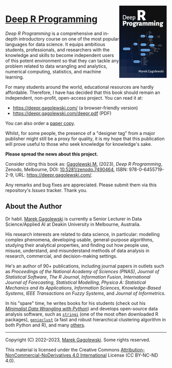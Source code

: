 <!-- NOTE EDIT in *-src; *-public is a clone! -->

<a href="https://deepr.gagolewski.com/"><img src="docs/_static/img/cover.png" align="right" height="225" /></a>
# [Deep R Programming](https://deepr.gagolewski.com/)

*Deep R Programming* is a comprehensive and in-depth introductory course on one of the most popular languages for data science. It equips ambitious students, professionals, and researchers with the knowledge and skills to become independent users of this potent environment so that they can tackle any problem related to data wrangling and analytics, numerical computing, statistics, and machine learning.

For many students around the world, educational resources are hardly
affordable. Therefore, I have has decided that this book should remain
an independent, non-profit, open-access project. You can read it at:

* <https://deepr.gagolewski.com/> (a browser-friendly version)
* <https://deepr.gagolewski.com/deepr.pdf> (PDF)

You can also order a
[paper copy](https://deepr.gagolewski.com/order-paper-copy.html).

Whilst, for some people, the presence of a "designer tag" from a
major publisher might still be a proxy for quality, it is my hope
that this publication will prove useful to those who seek knowledge for
knowledge's sake.

**Please spread the news about this project.**

Consider citing this book as:
[Gagolewski M.][1] (2023), *Deep R Programming*,
Zenodo, Melbourne,
DOI: [10.5281/zenodo.7490464](https://dx.doi.org/10.5281/zenodo.7490464),
ISBN: 978-0-6455719-2-9,
URL: <https://deepr.gagolewski.com/>.

Any remarks and bug fixes are appreciated. Please submit them via
this repository's *Issues* tracker. Thank you.


## About the Author

Dr habil. [Marek Gagolewski][1]
is currently a Senior Lecturer in Data Science/Applied AI
at Deakin University in Melbourne, Australia.

His research interests are related to data science, in particular: modelling
complex phenomena, developing usable, general-purpose algorithms, studying
their analytical properties, and finding out how people use, misuse,
understand, and misunderstand methods of data analysis in research, commercial,
and decision-making settings.

He's an author of 90+ publications, including journal papers
in outlets such as *Proceedings of the National Academy of Sciences (PNAS)*,
*Journal of Statistical Software*, *The R Journal*, *Information Fusion*,
*International Journal of Forecasting*, *Statistical Modelling*,
*Physica A: Statistical Mechanics and its Applications*,
*Information Sciences*, *Knowledge-Based Systems*,
*IEEE Transactions on Fuzzy Systems*, and *Journal of Informetrics*.

In his "spare" time, he writes books for his students
(check out his [*Minimalist Data Wrangling with Python*](https://datawranglingpy.gagolewski.com/))
and develops open-source data analysis software, such as
[`stringi`](https://stringi.gagolewski.com/) (one of the most often downloaded
R packages),
[`genieclust`](https://genieclust.gagolewski.com/) (a fast and robust
hierarchical clustering algorithm in both Python and R),
and many [others](https://github.com/gagolews).


--------------------------------------------------------------------------------

Copyright (C) 2022–2023, [Marek Gagolewski][1]. Some rights reserved.

This material is licensed under the Creative Commons
[Attribution-NonCommercial-NoDerivatives 4.0 International][2] License
(CC BY-NC-ND 4.0).

[1]: https://www.gagolewski.com/
[2]: https://creativecommons.org/licenses/by-nc-nd/4.0
